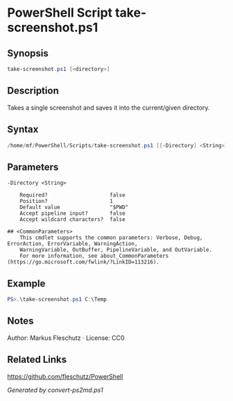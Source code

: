 # PowerShell Script take-screenshot.ps1

## Synopsis
```powershell
take-screenshot.ps1 [<directory>]
```

## Description
Takes a single screenshot and saves it into the current/given directory.

## Syntax
```powershell
/home/mf/PowerShell/Scripts/take-screenshot.ps1 [[-Directory] <String>] [<CommonParameters>]
```

## Parameters

```
-Directory <String>
    
    Required?                    false
    Position?                    1
    Default value                "$PWD"
    Accept pipeline input?       false
    Accept wildcard characters?  false
```

```
## <CommonParameters>
    This cmdlet supports the common parameters: Verbose, Debug, ErrorAction, ErrorVariable, WarningAction, 
    WarningVariable, OutBuffer, PipelineVariable, and OutVariable.
    For more information, see about_CommonParameters (https://go.microsoft.com/fwlink/?LinkID=113216).
```

## Example
```powershell
PS>.\take-screenshot.ps1 C:\Temp
```


## Notes
Author: Markus Fleschutz · License: CC0

## Related Links
https://github.com/fleschutz/PowerShell

*Generated by convert-ps2md.ps1*

